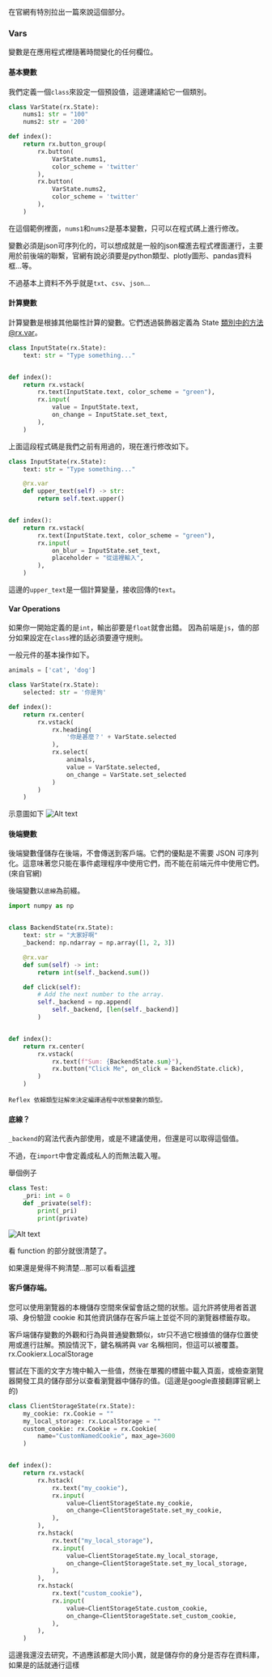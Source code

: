 在官網有特別拉出一篇來說這個部分。

### Vars

變數是在應用程式裡隨著時間變化的任何欄位。

#### 基本變數

我們定義一個`class`來設定一個預設值，這邊建議給它一個類別。
```python
class VarState(rx.State):
    nums1: str = "100"
    nums2: str = '200'

def index():
    return rx.button_group(
        rx.button(
            VarState.nums1,
            color_scheme = 'twitter'
        ),
        rx.button(
            VarState.nums2,
            color_scheme = 'twitter'
        ),
    )
```

在這個範例裡面，`nums1`和`nums2`是基本變數，只可以在程式碼上進行修改。

變數必須是json可序列化的，可以想成就是一般的json檔進去程式裡面運行，主要用於前後端的聯繫，官網有說必須要是python類型、plotly圖形、pandas資料框...等。

不過基本上資料不外乎就是`txt`、`csv`、`json`...

#### 計算變數

計算變數是根據其他屬性計算的變數。它們透過裝飾器定義為 State 類別中的方法@rx.var。

```python
class InputState(rx.State):
    text: str = "Type something..."


def index():
    return rx.vstack(
        rx.text(InputState.text, color_scheme = "green"),
        rx.input(
            value = InputState.text,
            on_change = InputState.set_text,
        ),
    )
```

上面這段程式碼是我們之前有用過的，現在進行修改如下。
```python
class InputState(rx.State):
    text: str = "Type something..."

    @rx.var
    def upper_text(self) -> str:
        return self.text.upper()


def index():
    return rx.vstack(
        rx.text(InputState.text, color_scheme = "green"),
        rx.input(
            on_blur = InputState.set_text,
            placeholder = "從這裡輸入",
        ),
    )
```

這邊的`upper_text`是一個計算變量，接收回傳的`text`。

#### Var Operations

如果你一開始定義的是`int`，輸出卻要是`float`就會出錯。
因為前端是`js`，值的部分如果設定在`class`裡的話必須要遵守規則。

一般元件的基本操作如下。

```python
animals = ['cat', 'dog']

class VarState(rx.State):
    selected: str = '你是狗'

def index():
    return rx.center(
        rx.vstack(
            rx.heading(
                '你是甚麼？' + VarState.selected
            ),
            rx.select(
                animals,
                value = VarState.selected,
                on_change = VarState.set_selected
            )
        )
    )
```
示意圖如下
![Alt text](image.png)


#### 後端變數

後端變數僅儲存在後端，不會傳送到客戶端。它們的優點是不需要 JSON 可序列化。這意味著您只能在事件處理程序中使用它們，而不能在前端元件中使用它們。(來自官網)

後端變數以`底線`為前綴。

```python
import numpy as np


class BackendState(rx.State):
    text: str = "大家好啊"
    _backend: np.ndarray = np.array([1, 2, 3])

    @rx.var
    def sum(self) -> int:
        return int(self._backend.sum())

    def click(self):
        # Add the next number to the array.
        self._backend = np.append(
            self._backend, [len(self._backend)]
        )


def index():
    return rx.center(
        rx.vstack(
            rx.text(f"Sum: {BackendState.sum}"),
            rx.button("Click Me", on_click = BackendState.click),
        )
    )
```
`Reflex 依賴類型註解來決定編譯過程中狀態變數的類型。`

#### 底線？

`_backend`的寫法代表內部使用，或是不建議使用，但還是可以取得這個值。

不過，在`import`中會定義成私人的而無法載入喔。

舉個例子

```python
class Test:
    _pri: int = 0
    def _private(self):
        print(_pri)
        print(private)
```

![Alt text](image-1.png)

看 function 的部分就很清楚了。

如果還是覺得不夠清楚...那可以看看[這裡](https://lennychen.com/python-style-guide-pep8/)


#### 客戶儲存端。

您可以使用瀏覽器的本機儲存空間來保留會話之間的狀態。這允許將使用者首選項、身份驗證 cookie 和其他資訊儲存在客戶端上並從不同的瀏覽器標籤存取。

客戶端儲存變數的外觀和行為與普通變數類似，str只不過它根據值的儲存位置使用或進行註解。預設情況下，鍵名稱將與 var 名稱相同，但這可以被覆蓋。rx.Cookierx.LocalStorage

嘗試在下面的文字方塊中輸入一些值，然後在單獨的標籤中載入頁面，或檢查瀏覽器開發工具的儲存部分以查看瀏覽器中儲存的值。(這邊是google直接翻譯官網上的)

```python
class ClientStorageState(rx.State):
    my_cookie: rx.Cookie = ""
    my_local_storage: rx.LocalStorage = ""
    custom_cookie: rx.Cookie = rx.Cookie(
        name="CustomNamedCookie", max_age=3600
    )


def index():
    return rx.vstack(
        rx.hstack(
            rx.text("my_cookie"),
            rx.input(
                value=ClientStorageState.my_cookie,
                on_change=ClientStorageState.set_my_cookie,
            ),
        ),
        rx.hstack(
            rx.text("my_local_storage"),
            rx.input(
                value=ClientStorageState.my_local_storage,
                on_change=ClientStorageState.set_my_local_storage,
            ),
        ),
        rx.hstack(
            rx.text("custom_cookie"),
            rx.input(
                value=ClientStorageState.custom_cookie,
                on_change=ClientStorageState.set_custom_cookie,
            ),
        ),
    )
```

這邊我還沒去研究，不過應該都是大同小異，就是儲存你的身分是否存在資料庫，如果是的話就通行這樣